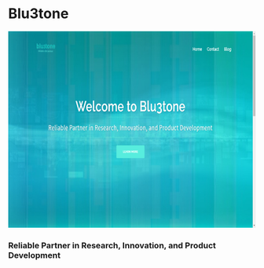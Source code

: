 # Blu3tone

<p align="center">
  <img width="850" height="400" src="https://github.com/TrinhDinhPhuc/Blu3tone_Challenge/blob/master/Images/background.png">
</p>   

###  Reliable Partner in Research, Innovation, and Product Development
